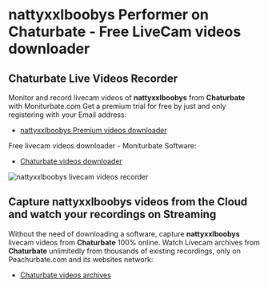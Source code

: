 # nattyxxlboobys Performer on Chaturbate - Free LiveCam videos downloader

## Chaturbate Live Videos Recorder

Monitor and record livecam videos of **nattyxxlboobys** from **Chaturbate** with Moniturbate.com
Get a premium trial for free by just and only registering with your Email address:
* [nattyxxlboobys Premium videos downloader](https://moniturbate.com/request-demo-licence-key.html)

Free livecam videos downloader - Moniturbate Software:
* [Chaturbate videos downloader](https://moniturbate.com/moniturbate-download-software.html)

![nattyxxlboobys livecam videos recorder](https://peachurnet.com/templates/moniturbate-software.png)


## Capture nattyxxlboobys videos from the Cloud and watch your recordings on Streaming

Without the need of downloading a software, capture **nattyxxlboobys** livecam videos from **Chaturbate** 100% online.
Watch Livecam archives from **Chaturbate** unlimitedly from thousands of existing recordings, only on Peachurbate.com and its websites network:
* [Chaturbate videos archives](https://peachurnet.com/)